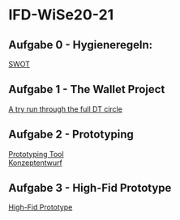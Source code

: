 # IFD-WiSe20-21
## Aufgabe 0 - Hygieneregeln:
<a href="https://klotkawa.github.io/IFD-WiSe20-21/Task0/SWOT.pdf"> SWOT </a>
## Aufgabe 1 - The Wallet Project
<a href="https://klotkawa.github.io/IFD-WiSe20-21/Task1/The Wallet Project.pdf"> A try run through the full DT circle </a>
## Aufgabe 2 - Prototyping
<a href="https://github.com/klotkawa/IFD-WiSe20-21/blob/main/Task2/Prototyping%20Tool.md"> Prototyping Tool </a> <br>
<a href="https://klotkawa.github.io/IFD-WiSe20-21/Task2/Konzeptentwurf.pdf"> Konzeptentwurf </a>
## Aufgabe 3 - High-Fid Prototype
<a href="https://g244vl.axshare.com/#id=ij4wqk&p=start_1"> High-Fid Prototype </a>


